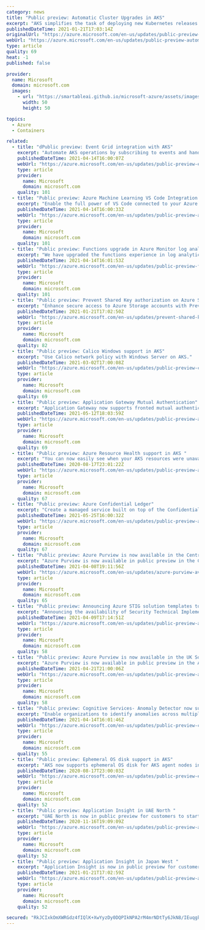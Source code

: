 ```yaml
---
category: news
title: "Public preview: Automatic Cluster Upgrades in AKS"
excerpt: "AKS simplifies the task of deploying new Kubernetes releases by enabling users to configure automatic cluster upgrades."
publishedDateTime: 2021-01-21T17:03:14Z
originalUrl: "https://azure.microsoft.com/en-us/updates/public-preview-automatic-cluster-upgrades-in-aks/"
webUrl: "https://azure.microsoft.com/en-us/updates/public-preview-automatic-cluster-upgrades-in-aks/"
type: article
quality: 69
heat: -1
published: false

provider:
  name: Microsoft
  domain: microsoft.com
  images:
    - url: "https://smartableai.github.io/microsoft-azure/assets/images/organizations/microsoft.com-50x50.jpg"
      width: 50
      height: 50

topics:
  - Azure
  - Containers

related:
  - title: "dPublic preview: Event Grid integration with AKS"
    excerpt: "Automate AKS operations by subscribing to events and handling them."
    publishedDateTime: 2021-04-14T16:00:07Z
    webUrl: "https://azure.microsoft.com/en-us/updates/public-preview-event-grid-integration-with-aks/"
    type: article
    provider:
      name: Microsoft
      domain: microsoft.com
    quality: 101
  - title: "Public preview: Azure Machine Learning VS Code Integration "
    excerpt: "Enable the full power of VS Code connected to your Azure Machine Learning Compute with multiple new editing tasks."
    publishedDateTime: 2021-04-14T16:00:33Z
    webUrl: "https://azure.microsoft.com/en-us/updates/public-preview-azure-machine-learning-vs-code-integration/"
    type: article
    provider:
      name: Microsoft
      domain: microsoft.com
    quality: 101
  - title: "Public preview: Functions upgrade in Azure Monitor log analytics"
    excerpt: "We have upgraded the functions experience in log analytics, providing new UI and capabilities to allow you to do more with functions."
    publishedDateTime: 2021-04-14T16:01:53Z
    webUrl: "https://azure.microsoft.com/en-us/updates/public-preview-functions-upgrade-in-azure-monitor-log-analytics/"
    type: article
    provider:
      name: Microsoft
      domain: microsoft.com
    quality: 101
  - title: "Public preview: Prevent Shared Key authorization on Azure Storage accounts "
    excerpt: "Enhance secure access to Azure Storage accounts with Prevent Shared Key authorization."
    publishedDateTime: 2021-01-21T17:02:50Z
    webUrl: "https://azure.microsoft.com/en-us/updates/prevent-shared-key-authorization-on-azure-storage-accounts/"
    type: article
    provider:
      name: Microsoft
      domain: microsoft.com
    quality: 82
  - title: "Public preview: Calico Windows support in AKS"
    excerpt: "Use Calico network policy with Windows Server on AKS."
    publishedDateTime: 2021-03-02T17:00:08Z
    webUrl: "https://azure.microsoft.com/en-us/updates/public-preview-calico-windows-support-in-aks/"
    type: article
    provider:
      name: Microsoft
      domain: microsoft.com
    quality: 69
  - title: "Public preview: Application Gateway Mutual Authentication"
    excerpt: "Application Gateway now supports fronted mutual authentication and listener specific SSL policies."
    publishedDateTime: 2021-05-12T18:03:59Z
    webUrl: "https://azure.microsoft.com/en-us/updates/public-preview-application-gateway-mutual-authentication/"
    type: article
    provider:
      name: Microsoft
      domain: microsoft.com
    quality: 69
  - title: "Public preview: Azure Resource Health support in AKS "
    excerpt: "You can now easily see when your AKS resources were unavailable due to any problems encountered as well as under any maintenance operation."
    publishedDateTime: 2020-08-17T23:01:22Z
    webUrl: "https://azure.microsoft.com/en-us/updates/public-preview-azure-resource-health-support-in-aks/"
    type: article
    provider:
      name: Microsoft
      domain: microsoft.com
    quality: 67
  - title: "Public preview: Azure Confidential Ledger"
    excerpt: "Create a managed service built on top of the Confidential Consortium Framework that spins up a permissioned blockchain network of nodes within Azure confidential computing."
    publishedDateTime: 2021-05-25T16:00:32Z
    webUrl: "https://azure.microsoft.com/en-us/updates/public-preview-azure-confidential-ledger/"
    type: article
    provider:
      name: Microsoft
      domain: microsoft.com
    quality: 67
  - title: "Public preview: Azure Purview is now available in the Central India region"
    excerpt: "Azure Purview is now available in public preview in the Central India region. You can now provision Azure Purview accounts in these regions as a public preview offering. "
    publishedDateTime: 2021-04-08T19:11:56Z
    webUrl: "https://azure.microsoft.com/en-us/updates/azure-purview-available-in-public-preview-in-central-india/"
    type: article
    provider:
      name: Microsoft
      domain: microsoft.com
    quality: 65
  - title: "Public preview: Announcing Azure STIG solution templates to accelerate compliance for DoD"
    excerpt: "Announcing the availability of Security Technical Implementation Guide (STIG) solution templates for both Windows and Linux on the Azure Marketplace (commercial) and Azure Government Marketplace."
    publishedDateTime: 2021-04-09T17:14:51Z
    webUrl: "https://azure.microsoft.com/en-us/updates/public-preview-announcing-azure-stig-solution-templates-to-accelerate-compliance-for-dod/"
    type: article
    provider:
      name: Microsoft
      domain: microsoft.com
    quality: 58
  - title: "Public preview: Azure Purview is now available in the UK South and Australia East region"
    excerpt: "Azure Purview is now available in public preview in the Australia East and UK South region. You can now provision Azure Purview accounts in these regions as a public preview offering. "
    publishedDateTime: 2021-04-21T21:00:06Z
    webUrl: "https://azure.microsoft.com/en-us/updates/public-preview-azure-purview-is-now-available-in-the-uk-south-and-austrlia-east-region/"
    type: article
    provider:
      name: Microsoft
      domain: microsoft.com
    quality: 58
  - title: "Public preview: Cognitive Services- Anomaly Detector now supports multivariate anomaly detection​ "
    excerpt: "Enable organizations to identify anomalies across multiple variables with multivariate Anomaly Detector."
    publishedDateTime: 2021-04-14T16:01:46Z
    webUrl: "https://azure.microsoft.com/en-us/updates/public-preview-cognitive-services-anomaly-detector-now-supports-multivariate-anomaly-detection/"
    type: article
    provider:
      name: Microsoft
      domain: microsoft.com
    quality: 55
  - title: "Public preview: Ephemeral OS disk support in AKS"
    excerpt: "AKS now supports ephemeral OS disk for AKS agent nodes in public preview."
    publishedDateTime: 2020-08-17T23:00:03Z
    webUrl: "https://azure.microsoft.com/en-us/updates/public-preview-ephemeral-os-disk-support-in-aks/"
    type: article
    provider:
      name: Microsoft
      domain: microsoft.com
    quality: 52
  - title: "Public preview: Application Insight in UAE North "
    excerpt: "UAE North is now in public preview for customers to start collecting telemetry and analyze their services for health using Application Insight. "
    publishedDateTime: 2020-11-16T19:09:09Z
    webUrl: "https://azure.microsoft.com/en-us/updates/public-preview-application-insight-in-uae-north/"
    type: article
    provider:
      name: Microsoft
      domain: microsoft.com
    quality: 52
  - title: "Public preview: Application Insight in Japan West "
    excerpt: "Application Insight is now in public preview for customers to start collecting telemetry and analyzing their services for health in Japan West."
    publishedDateTime: 2021-01-21T17:02:59Z
    webUrl: "https://azure.microsoft.com/en-us/updates/public-preview-application-insight-in-japan-west/"
    type: article
    provider:
      name: Microsoft
      domain: microsoft.com
    quality: 52

secured: "RkJCIxkOmXWRGdz4fIQlK+XwYyzDy0DQPIkNPA2rM4mrNDtTy6JkN8/IEuqgkJIAZVF2JqZlNf0W2Sqq5L8h0iZKgqIktCqTAXYR3pJd29BmJHCOywGOei7wM0WlqHmQ/nPWTNLtW/nTQTIH9EivUscmX7MNAXmPA/6Rv4jafBsjkb/dqnKS/GxrE7H/MPEqQZS778y+nvdQW1QKIKqwQldZTY6HSbqwv/EpVZsilcroocovlJ+ArwHch1ysI23Xrlqb9vhEKVaAUhX9ZT3B1STbn8DhizAIXzZ3OukBjSlyLy8esrLgdI7mgqbemxF3EkrEYP0S372+TgvFaDvYiU1vQSlNG0CRkcw4K99sdXs=;9lBtTVLGvWj1unCEN0kuHA=="
---
```


